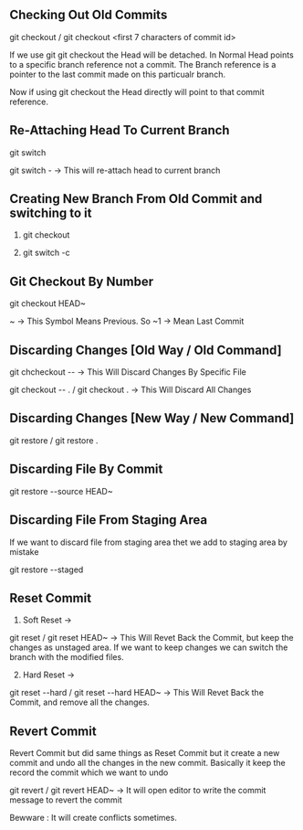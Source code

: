 ## Checking Out Old Commits

git checkout <commit id> / git checkout <first 7 characters of commit id>

If we use git git checkout the Head will be detached. In Normal Head points to a specific branch reference not a commit.
The Branch reference is a pointer to the last commit made on this particualr branch.

Now if using git checkout <commit id> the Head directly will point to that commit reference.



## Re-Attaching Head To Current Branch

git switch <branch name>

git switch -  -> This will re-attach head to current branch


## Creating New Branch From Old Commit and switching to it

1. git checkout <commit id>

2. git switch -c <branch name>


## Git Checkout By Number

git checkout HEAD~<number>

~ -> This Symbol Means Previous. So ~1 -> Mean Last Commit


## Discarding Changes [Old Way / Old Command]

git chcheckout -- <file name>  -> This Will Discard Changes By Specific File

git checkout -- . / git checkout . -> This Will Discard All Changes


## Discarding Changes [New Way / New Command]

git restore <file name> / git restore .


## Discarding File By Commit

git restore --source HEAD~<number> <file name>


## Discarding File From Staging Area
If we want to discard file from staging area thet we add to staging area by mistake

git restore --staged <file name>


## Reset Commit

1. Soft Reset -> 

git reset <commit id> / git reset HEAD~<number>     -> This Will Revet Back the Commit, but keep the changes as unstaged area. If we want to keep changes we can switch the branch with the modified files. 

2. Hard Reset ->

git reset --hard <commit id> / git reset --hard HEAD~<number>    -> This Will Revet Back the Commit, and remove all the changes.


## Revert Commit

Revert Commit but did same things as Reset Commit but it create a new commit and undo all the changes in the new commit.
Basically it keep the record the commit which we want to undo 

git revert <commit id> / git revert HEAD~<number>  -> It will open editor to write the commit message to revert the commit

Bewware : It will create conflicts sometimes.